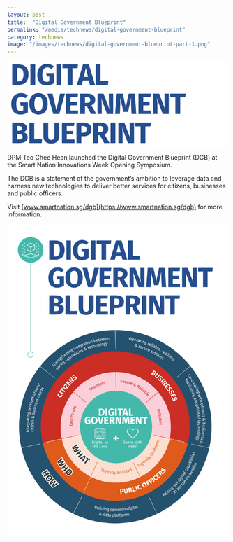 ```yaml
---
layout: post
title:  "Digital Government Blueprint"
permalink: "/media/technews/digital-government-blueprint"
category: technews
image: "/images/technews/digital-government-blueprint-part-1.png"
---
```


![digital government blueprint](/images/technews/digital-government-blueprint-part-1.png)

DPM Teo Chee Hean launched the Digital Government Blueprint (DGB) at the Smart Nation Innovations Week Opening Symposium.

The DGB is a statement of the government’s ambition to leverage data and harness new technologies to deliver better services for citizens, businesses and public officers. 

Visit [www.smartnation.sg/dgb](https://www.smartnation.sg/dgb) for more information.

![digital government blueprint](/images/technews/digital-government-blueprint-part-2.png)
